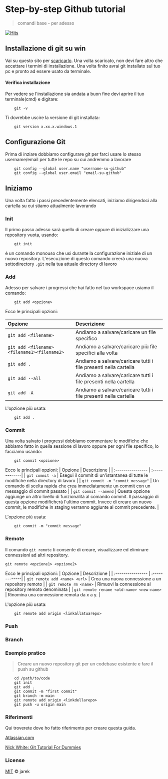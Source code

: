 # Step-by-step Github tutorial &nbsp;&nbsp;&nbsp;
> comandi base - per adesso

[![Hits](https://hits.sh/github.com/wassupiari/github-tutorial.svg?label=views&color=313131&logo=Github)](https://hits.sh/github.com/wassupiari/github-tutorial/)

## Installazione di git su win
Vai su questo sito per [scaricarlo](https://git-scm.com/download/win).
Una volta scaricato, non devi fare altro che accettare i termini di installazione.
Una volta finito avrai git installato sul tuo pc e pronto ad essere usato da terminale.

#### Verifica installazione
Per vedere se l'installazione sia andata a buon fine devi aprire il tuo terminale(cmd) e digitare:

```
    git -v
```

Ti dovrebbe uscire la versione di git installata:

```
    git version x.xx.x.windows.1
```


## Configurazione Git

Prima di inziare dobbiamo configurare git per farci usare lo stesso username/email per tutte le repo su cui andremmo a lavorare

``` 
    git config --global user.name "username-su-github"
    git config --global user.email "email-su-github"
```

## Iniziamo

Una volta fatto i passi precedentemente elencati, iniziamo dirigendoci alla cartella su cui stiamo attualmente lavorando
### Init
Il primo passo adesso sarà quello di creare oppure di inizializzare una repository vuota, usando:

```
    git init 
```

è un comando monouso che usi durante la configurazione iniziale di un nuovo repository. L'esecuzione di questo comando creerà una nuova sottodirectory `.git` nella tua attuale directory di lavoro
### Add
Adesso per salvare i progressi che hai fatto nel tuo workspace usiamo il comando:

```
    git add <opzione>
```

Ecco le principali opzioni:

| Opzione     | Descrizione |
|  :----------------  |  :-------------|
| `git add <filename>`     | Andiamo a salvare/caricare un file specifico       |
| `git add <filename><filename1><filename2>`  | Andiamo a salvare/caricare più file specifici alla volta      |
| `git add .`      | Andiamo a salvare/caricare tutti i file presenti nella cartella       |
| `git add --all`      | Andiamo a salvare/caricare tutti i file presenti nella cartella      |
| `git add -A`      | Andiamo a salvare/caricare tutti i file presenti nella cartella      |

L'opzione più usata:
```
    git add .
```
### Commit
Una volta salvato i progressi dobbiamo commentare le modifiche che abbiamo fatto in quella sessione di lavoro oppure per ogni file specifico, lo facciamo usando:

```
    git commit <opzione> 
```

Ecco le principali opzioni:
| Opzione     | Descrizione |
|  :----------------  |  :-------------|
| `git commit -a`     | Esegui il commit di un'istantanea di tutte le modifiche nella directory di lavoro       |
| `git commit -m "commit message"`  | Un comando di scelta rapida che crea immediatamente un commit con un messaggio di commit passato      |
| `git commit --amend`      | Questa opzione aggiunge un altro livello di funzionalità al comando commit. Il passaggio di questa opzione modificherà l'ultimo commit. Invece di creare un nuovo commit, le modifiche in staging verranno aggiunte al commit precedente.       |

L'opzione più usata:
```
    git commit -m "commit message"
```

### Remote

Il comando `git remote` ti consente di creare, visualizzare ed eliminare connessioni ad altri repository.

```
git remote <opzione1> <opzione2> 
```

Ecco le principali opzioni:
| Opzione     | Descrizione |
|  :----------------  |  :-------------|
| `git remote add <name> <url>`     |  Crea una nuova connessione a un repository remoto      |
| `git remote rm <name>`  | Rimuovi la connessione al repository remoto denominata      |
| `git remote rename <old-name> <new-name>`      | Rinomina una connessione remota da x a y.      |

L'opzione più usata:
```
    git remote add origin <linkallatuarepo>
```


### Push






### Branch



### Esempio pratico
> Creare un nuovo repository git per un codebase esistente e fare il push su github
```
    cd /path/to/code 
    git init 
    git add . 
    git commit -m "first commit"
    git branch -m main
    git remote add origin <linkdellarepo>
    git push -u origin main
```


### Riferimenti
 Qui troverete dove ho fatto riferimento per creare questa guida.

[Atlassian.com](https://www.atlassian.com/it/git/tutorials/setting-up-a-repository)

[Nick White: Git Tutorial For Dummies](https://www.youtube.com/watch?v=mJ-qvsxPHpY)

### License

[MIT](/LICENSE) © jarek  












